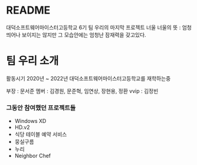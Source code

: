 # README
대덕소프트웨어마이스터고등학교 6기 팀 우리의 마지막 프로젝트 너울
너울의 뜻 : 엄청 띄어나 보이지는 않지만 그 모습안에는 엄청난 잠재력을 갖고있다.

# 팀 우리 소개

활동시기 2020년 ~ 2022년 대덕소프트웨어마이스터고등학교를 재학하는중

부장 : 문서준
멤버 : 김경원, 문준혁, 임연상, 장현용, 정환
vvip : 김정빈

### 그동안 참여했던 프로젝트들
* Windows XD
* HD.v2
* 식당 테이블 예약 서비스
* 뭉실구름
* 누리
* Neighbor Chef